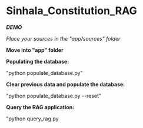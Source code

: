 # Sinhala_Constitution_RAG

***DEMO***

*Place your sources in the "app/sources" folder*

**Move into "app" folder**

**Populating the database:**

"python populate_database.py"

**Clear previous data and populate the database:**

"python populate_database.py --reset"

**Query the RAG application:**

"python query_rag.py <INSERT QUESTION WITHIN DOUBLE QUOTES>
